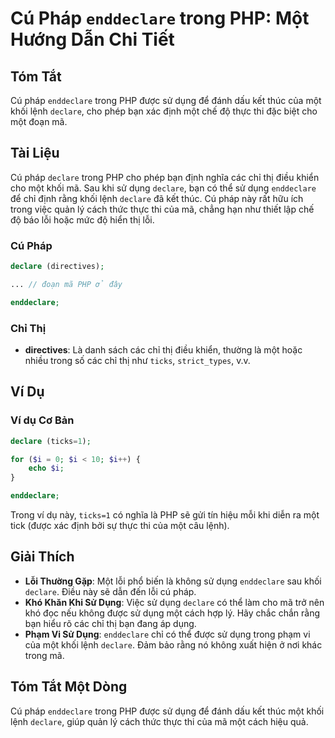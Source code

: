 <!--
Meta Description: # Cú Pháp `enddeclare` trong PHP: Một Hướng Dẫn Chi Tiết ## Tóm Tắt Cú pháp `enddeclare` trong PHP được sử dụng để đánh dấu kết thúc của một khối lệnh...
Meta Keywords: một, dụng, declare, trong, enddeclare
-->

# Cú Pháp `enddeclare` trong PHP: Một Hướng Dẫn Chi Tiết

## Tóm Tắt
Cú pháp `enddeclare` trong PHP được sử dụng để đánh dấu kết thúc của một khối lệnh `declare`, cho phép bạn xác định một chế độ thực thi đặc biệt cho một đoạn mã.

## Tài Liệu
Cú pháp `declare` trong PHP cho phép bạn định nghĩa các chỉ thị điều khiển cho một khối mã. Sau khi sử dụng `declare`, bạn có thể sử dụng `enddeclare` để chỉ định rằng khối lệnh `declare` đã kết thúc. Cú pháp này rất hữu ích trong việc quản lý cách thức thực thi của mã, chẳng hạn như thiết lập chế độ báo lỗi hoặc mức độ hiển thị lỗi.

### Cú Pháp
```php
declare (directives);

... // đoạn mã PHP ở đây

enddeclare;
```

### Chỉ Thị
- **directives**: Là danh sách các chỉ thị điều khiển, thường là một hoặc nhiều trong số các chỉ thị như `ticks`, `strict_types`, v.v.

## Ví Dụ
### Ví dụ Cơ Bản
```php
declare (ticks=1);

for ($i = 0; $i < 10; $i++) {
    echo $i;
}

enddeclare;
```
Trong ví dụ này, `ticks=1` có nghĩa là PHP sẽ gửi tín hiệu mỗi khi diễn ra một tick (được xác định bởi sự thực thi của một câu lệnh).

## Giải Thích
- **Lỗi Thường Gặp**: Một lỗi phổ biến là không sử dụng `enddeclare` sau khối `declare`. Điều này sẽ dẫn đến lỗi cú pháp.
- **Khó Khăn Khi Sử Dụng**: Việc sử dụng `declare` có thể làm cho mã trở nên khó đọc nếu không được sử dụng một cách hợp lý. Hãy chắc chắn rằng bạn hiểu rõ các chỉ thị bạn đang áp dụng.
- **Phạm Vi Sử Dụng**: `enddeclare` chỉ có thể được sử dụng trong phạm vi của một khối lệnh `declare`. Đảm bảo rằng nó không xuất hiện ở nơi khác trong mã.

## Tóm Tắt Một Dòng
Cú pháp `enddeclare` trong PHP được sử dụng để đánh dấu kết thúc một khối lệnh `declare`, giúp quản lý cách thức thực thi của mã một cách hiệu quả.